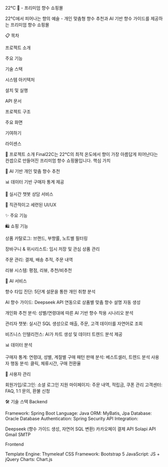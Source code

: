 22°C 🌸 - 프리미엄 향수 쇼핑몰

22°C에서 피어나는 향의 예술 - 개인 맞춤형 향수 추천과 AI 기반 향수 가이드를 제공하는 프리미엄 향수 쇼핑몰

📋 목차

프로젝트 소개

주요 기능

기술 스택

시스템 아키텍처

설치 및 실행

API 문서

프로젝트 구조

주요 화면

기여하기

라이센스

🎯 프로젝트 소개
Final22C는 22°C의 최적 온도에서 향이 가장 아름답게 피어난다는 컨셉으로 만들어진 프리미엄 향수 쇼핑몰입니다.
핵심 가치

🤖 AI 기반 개인 맞춤 향수 추천

📊 데이터 기반 구매자 통계 제공

💬 실시간 챗봇 상담 서비스

🎨 직관적이고 세련된 UI/UX

✨ 주요 기능

🛍️ 쇼핑 기능

상품 카탈로그: 브랜드, 부향률, 노트별 필터링

장바구니 & 위시리스트: 임시 저장 및 관심 상품 관리

주문 관리: 결제, 배송 추적, 주문 내역

리뷰 시스템: 평점, 리뷰, 추천/비추천

🤖 AI 서비스

향수 타입 진단: 5단계 설문을 통한 개인 취향 분석

AI 향수 가이드: Deepseek API 연동으로 상품별 맞춤 향수 설명 자동 생성

개인화 추천 분석: 성별/연령대에 따른 AI 기반 향수 착용 시나리오 분석

관리자 챗봇: 실시간 SQL 생성으로 매출, 주문, 고객 데이터를 자연어로 조회

비즈니스 인텔리전스: AI가 차트 생성 및 데이터 트렌드 분석 제공

📊 데이터 분석

구매자 통계: 연령대, 성별, 계절별 구매 패턴
판매 분석: 베스트셀러, 트렌드 분석
사용자 행동 분석: 클릭, 체류시간, 구매 전환율

👤 사용자 관리

회원가입/로그인: 소셜 로그인 지원
마이페이지: 주문 내역, 적립금, 쿠폰 관리
고객센터: FAQ, 1:1 문의, 환불 신청

🛠 기술 스택
Backend

Framework: Spring Boot
Language: Java
ORM: MyBatis, Jpa
Database: Oracle Database
Authentication: Spring Security 
API Integration:

Deepseek (향수 가이드 생성, 자연어 SQL 변환)
카카오페이 결제 API
Solapi API
Gmail SMTP


Frontend

Template Engine: Thymeleaf
CSS Framework: Bootstrap 5
JavaScript: JS + jQuery
Charts: Chart.js

